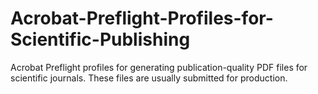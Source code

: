 # Acrobat-Preflight-Profiles-for-Scientific-Publishing
 Acrobat Preflight profiles for generating publication-quality PDF files for scientific journals. These files are usually submitted for production.
